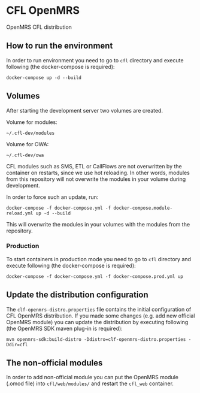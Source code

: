 # CFL OpenMRS

OpenMRS CFL distribution

## How to run the environment
In order to run environment you need to go to `cfl` directory and execute following (the docker-compose is required):
```
docker-compose up -d --build
```

## Volumes

After starting the development server two volumes are created.

Volume for modules:

```
~/.cfl-dev/modules
```

Volume for OWA:
```
~/.cfl-dev/owa
```

CFL modules such as SMS, ETL or CallFlows are not overwritten by the container on restarts, since we use hot reloading. In other words, modules from this repository will not overwrite the modules in your volume during development.

In order to force such an update, run:

```
docker-compose -f docker-compose.yml -f docker-compose.module-reload.yml up -d --build
```

This will overwrite the modules in your volumes with the modules from the repository.

### Production
To start containers in production mode you need to go to `cfl` directory and execute following (the docker-compose is required):
```
docker-compose -f docker-compose.yml -f docker-compose.prod.yml up
```

## Update the distribution configuration
The `clf-openmrs-distro.properties` file contains the initial configuration of CFL OpenMRS distribution. If you made some changes (e.g. add new official OpenMRS module) you can update the distribution by executing following (the OpenMRS SDK maven plug-in is required):
```
mvn openmrs-sdk:build-distro -Ddistro=clf-openmrs-distro.properties -Ddir=cfl
```

## The non-official modules
In order to add non-official module you can put the OpenMRS module (.omod file) into `cfl/web/modules/` and restart the `cfl_web` container.
